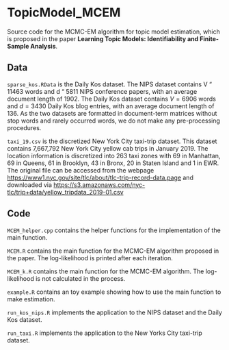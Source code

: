 # TopicModel_MCEM

Source code for the MCMC-EM algorithm for topic model estimation, which is proposed in the paper **Learning Topic Models: Identifiability and Finite-Sample Analysis**.

## Data

`sparse_kos.RData` is the Daily Kos dataset.
The NIPS dataset contains V “ 11463 words and d “ 5811 NIPS conference papers, with an average document length of 1902. The Daily Kos dataset contains $V = 6906$ words and $d = 3430$ Daily Kos blog entries, with an average document length of 136. As the two datasets are formatted in document-term matrices without stop words and rarely occurred words, we do not make any pre-processing procedures.


`taxi_19.csv` is the discretized New York City taxi-trip dataset. This dataset contains 7,667,792 New York City yellow cab trips in January 2019. The location information is discretized into 263 taxi zones with 69 in Manhattan, 69 in Queens, 61 in Brooklyn, 43 in Bronx, 20 in Staten Island and 1 in EWR. The original file can be accessed from the webpage https://www1.nyc.gov/site/tlc/about/tlc-trip-record-data.page and downloaded via https://s3.amazonaws.com/nyc-tlc/trip+data/yellow_tripdata_2019-01.csv


## Code

`MCEM_helper.cpp` contains the helper functions for the implementation of the main function. 

`MCEM.R` contains the main function for the MCMC-EM algorithm proposed in the paper. The log-likelihood is printed after each iteration.

`MCEM_k.R` contains the main function for the MCMC-EM algorithm. The log-likelihood is not calculated in the process.

`example.R` contains an toy example showing how to use the main function to make estimation.

`run_kos_nips.R` implements the application to the NIPS dataset and the Daily Kos dataset.

`run_taxi.R` implements the application to the New Yorks City taxi-trip dataset.
